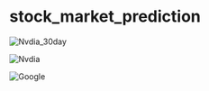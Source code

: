 # stock_market_prediction

![Nvdia_30day](https://github.com/ApurbaApd/stock_market_prediction/assets/119648597/310111fe-5c58-4470-bb6e-0cae8bbe825e)

![Nvdia](https://github.com/ApurbaApd/stock_market_prediction/assets/119648597/081aef6a-c653-440c-9cb2-ef921cccc69e)


![Google](https://github.com/ApurbaApd/stock_market_prediction/assets/119648597/d2595206-f794-4239-9037-e0ccae2d0dab)

